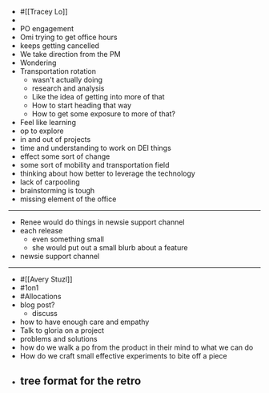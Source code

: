 - #[[Tracey Lo]]
-
- PO engagement
- Omi trying to get office hours
- keeps getting cancelled
- We take direction from the PM
- Wondering
- Transportation rotation
	- wasn't actually doing
	- research and analysis
	- Like the idea of getting into more of that
	- How to start heading that way
	- How to get some exposure to more of that?
- Feel like learning
- op to explore
- in and out of projects
- time and understanding to work on DEI things
- effect some sort of change
- some sort of mobility and transportation field
- thinking about how better to leverage the technology
- lack of carpooling
- brainstorming is tough
- missing element of the office
- ---
- Renee would do things in newsie support channel
- each release
	- even something small
	- she would put out a small blurb about a feature
- newsie support channel
- ---
- #[[Avery Stuzl]]
- #1on1
- #Allocations
- blog post?
	- discuss
- how to have enough care and empathy
- Talk to gloria on a project
- problems and solutions
- how do we walk a po from the product in their mind to what we can do
- How do we craft small effective experiments to bite off a piece
- tree format for the retro
	-